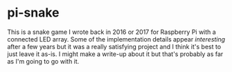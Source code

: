 # pi-snake

This is a snake game I wrote back in 2016 or 2017 for Raspberry Pi with a connected LED array.
Some of the implementation details appear *interesting* after a few years but it was a really satisfying project and I think it's best to just leave it as-is.
I might make a write-up about it but that's probably as far as I'm going to go with it.
